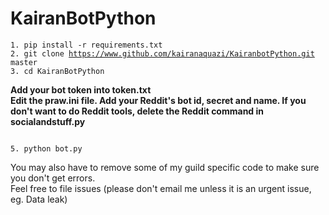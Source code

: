 # KairanBotPython
<pre><code>1. pip install -r requirements.txt
2. git clone <a href="https://www.github.com/kairanaquazi/KairanbotPython.git">https://www.github.com/kairanaquazi/KairanbotPython.git</a> master
3. cd KairanBotPython
</pre></code>
<strong>Add your bot token into token.txt</strong><br>
<strong>Edit the praw.ini file.
Add your Reddit's bot id, secret and name. If you don't want to do Reddit
tools, delete the Reddit command in socialandstuff.py</strong>
<pre><code>
5. python bot.py
</pre></code>
You may also have to remove some of my guild specific code to make sure you don't get
errors.
<br>
Feel free to file issues (please don't email me unless it is an urgent issue, eg. Data leak)